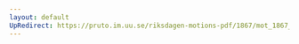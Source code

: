 ```yaml
---
layout: default
UpRedirect: https://pruto.im.uu.se/riksdagen-motions-pdf/1867/mot_1867__ak__162/mot_1867__ak__162-001.pdf
---
```

